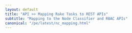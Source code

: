 ```yaml
---
layout: default
title: "API >> Mapping Rake Tasks to REST APIs"
subtitle: "Mapping to the Node Classifier and RBAC APIs"
canonical: "/pe/latest/nc_mapping.html"
---
```



